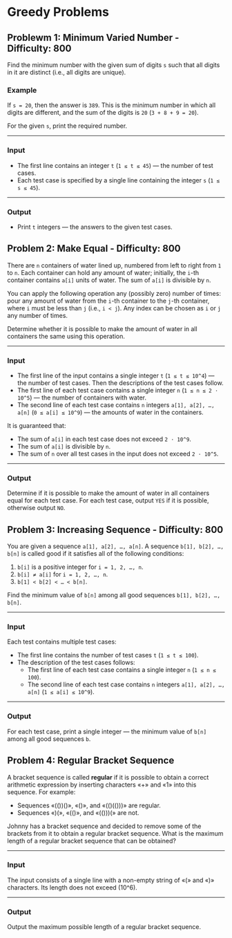 # Greedy Problems

## Problewm 1: Minimum Varied Number - Difficulty: 800
Find the minimum number with the given sum of digits `s` such that all digits in it are distinct (i.e., all digits are unique).

### Example
If `s = 20`, then the answer is `389`. This is the minimum number in which all digits are different, and the sum of the digits is `20` (`3 + 8 + 9 = 20`).

For the given `s`, print the required number.

---

### Input
- The first line contains an integer `t` (`1 ≤ t ≤ 45`) — the number of test cases.
- Each test case is specified by a single line containing the integer `s` (`1 ≤ s ≤ 45`).

---

### Output
- Print `t` integers — the answers to the given test cases.

## Problem 2: Make Equal - Difficulty: 800
There are `n` containers of water lined up, numbered from left to right from `1` to `n`. Each container can hold any amount of water; initially, the `i`-th container contains `a[i]` units of water. The sum of `a[i]` is divisible by `n`.

You can apply the following operation any (possibly zero) number of times: pour any amount of water from the `i`-th container to the `j`-th container, where `i` must be less than `j` (i.e., `i < j`). Any index can be chosen as `i` or `j` any number of times.

Determine whether it is possible to make the amount of water in all containers the same using this operation.

---

### Input
- The first line of the input contains a single integer `t` (`1 ≤ t ≤ 10^4`) — the number of test cases. Then the descriptions of the test cases follow.
- The first line of each test case contains a single integer `n` (`1 ≤ n ≤ 2 ⋅ 10^5`) — the number of containers with water.
- The second line of each test case contains `n` integers `a[1], a[2], …, a[n]` (`0 ≤ a[i] ≤ 10^9`) — the amounts of water in the containers.

It is guaranteed that:
- The sum of `a[i]` in each test case does not exceed `2 ⋅ 10^9`.
- The sum of `a[i]` is divisible by `n`.
- The sum of `n` over all test cases in the input does not exceed `2 ⋅ 10^5`.

---

### Output
Determine if it is possible to make the amount of water in all containers equal for each test case. For each test case, output `YES` if it is possible, otherwise output `NO`.

## Problem 3: Increasing Sequence - Difficulty: 800

You are given a sequence `a[1], a[2], …, a[n]`. A sequence `b[1], b[2], …, b[n]` is called good if it satisfies all of the following conditions:

1. `b[i]` is a positive integer for `i = 1, 2, …, n`.
2. `b[i] ≠ a[i]` for `i = 1, 2, …, n`.
3. `b[1] < b[2] < … < b[n]`.

Find the minimum value of `b[n]` among all good sequences `b[1], b[2], …, b[n]`.

---

### Input
Each test contains multiple test cases:
- The first line contains the number of test cases `t` (`1 ≤ t ≤ 100`).
- The description of the test cases follows:
  - The first line of each test case contains a single integer `n` (`1 ≤ n ≤ 100`).
  - The second line of each test case contains `n` integers `a[1], a[2], …, a[n]` (`1 ≤ a[i] ≤ 10^9`).

---

### Output
For each test case, print a single integer — the minimum value of `b[n]` among all good sequences `b`.

## Problem 4: Regular Bracket Sequence
A bracket sequence is called **regular** if it is possible to obtain a correct arithmetic expression by inserting characters «+» and «1» into this sequence. For example:
- Sequences «(())()», «()», and «(()(()))» are regular.
- Sequences «)(», «(()», and «(()))(» are not.

Johnny has a bracket sequence and decided to remove some of the brackets from it to obtain a regular bracket sequence. What is the maximum length of a regular bracket sequence that can be obtained?

---

### Input
The input consists of a single line with a non-empty string of «(» and «)» characters. Its length does not exceed \(10^6\).

---

### Output
Output the maximum possible length of a regular bracket sequence.
